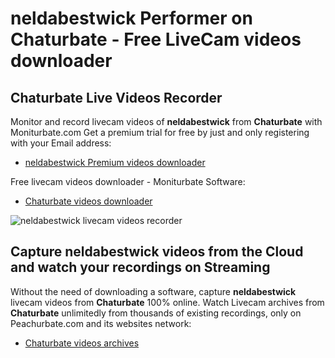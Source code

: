 # neldabestwick Performer on Chaturbate - Free LiveCam videos downloader

## Chaturbate Live Videos Recorder

Monitor and record livecam videos of **neldabestwick** from **Chaturbate** with Moniturbate.com
Get a premium trial for free by just and only registering with your Email address:
* [neldabestwick Premium videos downloader](https://moniturbate.com/request-demo-licence-key.html)

Free livecam videos downloader - Moniturbate Software:
* [Chaturbate videos downloader](https://moniturbate.com/moniturbate-download-software.html)

![neldabestwick livecam videos recorder](https://peachurnet.com/templates/moniturbate-software.png)


## Capture neldabestwick videos from the Cloud and watch your recordings on Streaming

Without the need of downloading a software, capture **neldabestwick** livecam videos from **Chaturbate** 100% online.
Watch Livecam archives from **Chaturbate** unlimitedly from thousands of existing recordings, only on Peachurbate.com and its websites network:
* [Chaturbate videos archives](https://peachurnet.com/)